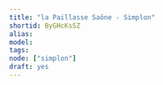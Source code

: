 ```yaml
---
title: "la Paillasse Saône - Simplon"
shortid: ByGHcKsSZ
alias:
model:
tags:
node: ["simplon"]
draft: yes
---
```

